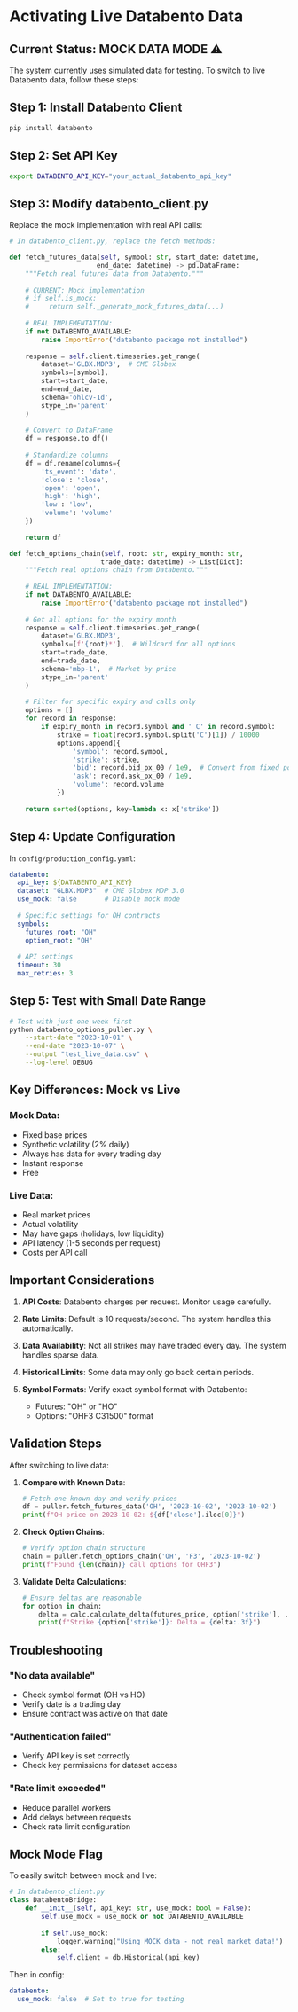# Activating Live Databento Data

## Current Status: MOCK DATA MODE ⚠️

The system currently uses simulated data for testing. To switch to live Databento data, follow these steps:

## Step 1: Install Databento Client
```bash
pip install databento
```

## Step 2: Set API Key
```bash
export DATABENTO_API_KEY="your_actual_databento_api_key"
```

## Step 3: Modify databento_client.py

Replace the mock implementation with real API calls:

```python
# In databento_client.py, replace the fetch methods:

def fetch_futures_data(self, symbol: str, start_date: datetime, 
                      end_date: datetime) -> pd.DataFrame:
    """Fetch real futures data from Databento."""
    
    # CURRENT: Mock implementation
    # if self.is_mock:
    #     return self._generate_mock_futures_data(...)
    
    # REAL IMPLEMENTATION:
    if not DATABENTO_AVAILABLE:
        raise ImportError("databento package not installed")
    
    response = self.client.timeseries.get_range(
        dataset='GLBX.MDP3',  # CME Globex
        symbols=[symbol],
        start=start_date,
        end=end_date,
        schema='ohlcv-1d',
        stype_in='parent'
    )
    
    # Convert to DataFrame
    df = response.to_df()
    
    # Standardize columns
    df = df.rename(columns={
        'ts_event': 'date',
        'close': 'close',
        'open': 'open',
        'high': 'high',
        'low': 'low',
        'volume': 'volume'
    })
    
    return df

def fetch_options_chain(self, root: str, expiry_month: str, 
                       trade_date: datetime) -> List[Dict]:
    """Fetch real options chain from Databento."""
    
    # REAL IMPLEMENTATION:
    if not DATABENTO_AVAILABLE:
        raise ImportError("databento package not installed")
    
    # Get all options for the expiry month
    response = self.client.timeseries.get_range(
        dataset='GLBX.MDP3',
        symbols=[f'{root}*'],  # Wildcard for all options
        start=trade_date,
        end=trade_date,
        schema='mbp-1',  # Market by price
        stype_in='parent'
    )
    
    # Filter for specific expiry and calls only
    options = []
    for record in response:
        if expiry_month in record.symbol and ' C' in record.symbol:
            strike = float(record.symbol.split('C')[1]) / 10000
            options.append({
                'symbol': record.symbol,
                'strike': strike,
                'bid': record.bid_px_00 / 1e9,  # Convert from fixed point
                'ask': record.ask_px_00 / 1e9,
                'volume': record.volume
            })
    
    return sorted(options, key=lambda x: x['strike'])
```

## Step 4: Update Configuration

In `config/production_config.yaml`:
```yaml
databento:
  api_key: ${DATABENTO_API_KEY}
  dataset: "GLBX.MDP3"  # CME Globex MDP 3.0
  use_mock: false       # Disable mock mode
  
  # Specific settings for OH contracts
  symbols:
    futures_root: "OH"
    option_root: "OH"
    
  # API settings
  timeout: 30
  max_retries: 3
```

## Step 5: Test with Small Date Range

```bash
# Test with just one week first
python databento_options_puller.py \
    --start-date "2023-10-01" \
    --end-date "2023-10-07" \
    --output "test_live_data.csv" \
    --log-level DEBUG
```

## Key Differences: Mock vs Live

### Mock Data:
- Fixed base prices
- Synthetic volatility (2% daily)
- Always has data for every trading day
- Instant response
- Free

### Live Data:
- Real market prices
- Actual volatility
- May have gaps (holidays, low liquidity)
- API latency (1-5 seconds per request)
- Costs per API call

## Important Considerations

1. **API Costs**: Databento charges per request. Monitor usage carefully.

2. **Rate Limits**: Default is 10 requests/second. The system handles this automatically.

3. **Data Availability**: Not all strikes may have traded every day. The system handles sparse data.

4. **Historical Limits**: Some data may only go back certain periods.

5. **Symbol Formats**: Verify exact symbol format with Databento:
   - Futures: "OH" or "HO" 
   - Options: "OHF3 C31500" format

## Validation Steps

After switching to live data:

1. **Compare with Known Data**:
   ```python
   # Fetch one known day and verify prices
   df = puller.fetch_futures_data('OH', '2023-10-02', '2023-10-02')
   print(f"OH price on 2023-10-02: ${df['close'].iloc[0]}")
   ```

2. **Check Option Chains**:
   ```python
   # Verify option chain structure
   chain = puller.fetch_options_chain('OH', 'F3', '2023-10-02')
   print(f"Found {len(chain)} call options for OHF3")
   ```

3. **Validate Delta Calculations**:
   ```python
   # Ensure deltas are reasonable
   for option in chain:
       delta = calc.calculate_delta(futures_price, option['strike'], ...)
       print(f"Strike {option['strike']}: Delta = {delta:.3f}")
   ```

## Troubleshooting

### "No data available"
- Check symbol format (OH vs HO)
- Verify date is a trading day
- Ensure contract was active on that date

### "Authentication failed"
- Verify API key is set correctly
- Check key permissions for dataset access

### "Rate limit exceeded"
- Reduce parallel workers
- Add delays between requests
- Check rate limit configuration

## Mock Mode Flag

To easily switch between mock and live:

```python
# In databento_client.py
class DatabentoBridge:
    def __init__(self, api_key: str, use_mock: bool = False):
        self.use_mock = use_mock or not DATABENTO_AVAILABLE
        
        if self.use_mock:
            logger.warning("Using MOCK data - not real market data!")
        else:
            self.client = db.Historical(api_key)
```

Then in config:
```yaml
databento:
  use_mock: false  # Set to true for testing
```